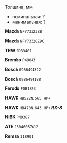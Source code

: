 Толщина, мм:

- номинальная: ?
- минимальная: ?

__Mazda__ `NFY73323ZB`

__Mazda__ `NFY73328Z9C`

__TRW__ `GDB3401`

__Brembo__ `P49043`

__Bosch__ `0986494322`

__Bosch__ `0986494188`

__Ferodo__ `FDB1893`

__HAWK__ `HB522N.565 HP+`

__HAWK__ `HB470N.643 HP+` ***RX-8***

__NiBK__ `PN0387`

__ATE__ `13046057612`

__Remsa__ `118901`